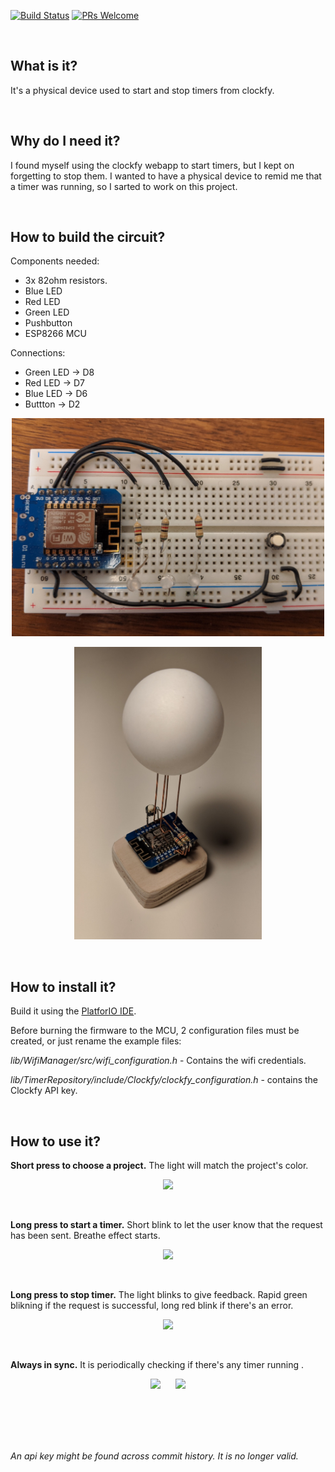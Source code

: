 
[![Build Status](https://travis-ci.com/aviaplana/clockfy_desk_button.svg?token=xgcoVHECpWhjPPHdzKr9&branch=master)](https://travis-ci.com/aviaplana/clockfy_desk_button)
[![PRs Welcome](https://img.shields.io/badge/PRs-welcome-brightgreen.svg)](http://makeapullrequest.com)
  
  
<br />

## What is it?

It's a physical device used to start and stop timers from clockfy. 

  
<br />

## Why do I need it?

I found myself using the clockfy webapp to start timers, but I kept on forgetting to stop them. I wanted to have a physical device to remid me that a timer was running, so I sarted to work on this project.

<br />
  
## How to build the circuit?
Components needed:
- 3x 82ohm resistors.
- Blue LED
- Red LED
- Green LED
- Pushbutton
- ESP8266 MCU
  
Connections:
- Green LED -> D8
- Red LED -> D7
- Blue LED -> D6
- Buttton -> D2

<p align="center"> <img src="./resources/circuit.jpg" style="max-width: 500px" alt="breadboard"/> </p>

<p align="center"> <img src="./resources/flywire.jpg" style="max-width: 300px" alt="flywire circuit"/> </p>

<br />

## How to install it?
Build it using the [PlatforIO IDE](https://platformio.org/). 

Before burning the firmware to the MCU, 2 configuration files must be created, or just rename the example files:

*lib/WifiManager/src/wifi_configuration.h* - Contains the wifi credentials.

*lib/TimerRepository/include/Clockfy/clockfy_configuration.h* - contains the Clockfy API key.


<br />

## How to use it?

__Short press to choose a project.__ 
The light will match the project's color.

<p align="center"> <img src="./resources/choosing_project.gif" /> </p>

<br />

__Long press to start a timer.__ Short blink to let the user know that the request has been sent. Breathe effect starts.

<p align="center"> <img src="./resources/starting_a_timer.gif" /> </p>
<br />

__Long press to stop timer.__ The light blinks to give feedback. Rapid green blikning if the request is successful, long red blink if there's an error.

<p align="center"> <img src="./resources/stopping_a_timer.gif" /> </p>

<br />

__Always in sync.__ It is periodically checking if there's any timer running . 

<p align="center"> 
    <img src="./resources/sync_start.gif" style="padding-right: 10px"/>
    <img src="./resources/sync_stop.gif" style="padding-left: 10px" />
 </p>


<br />
<br />
<br />
<br />

_An api key might be found across commit history. It is no longer valid._

